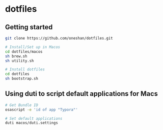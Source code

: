# dotfiles

## Getting started

```sh
git clone https://github.com/oneshan/dotfiles.git

# Install/Set up in Macos
cd dotfiles/macos
sh brew.sh
sh utility.sh 

# Install dotfiles
cd dotfiles
sh bootstrap.sh
```

## Using duti to script default applications for Macs

```sh
# Get Bundle ID
osascript -e 'id of app "Typora"'

# Set default applications
duti macos/duti.settings
```
